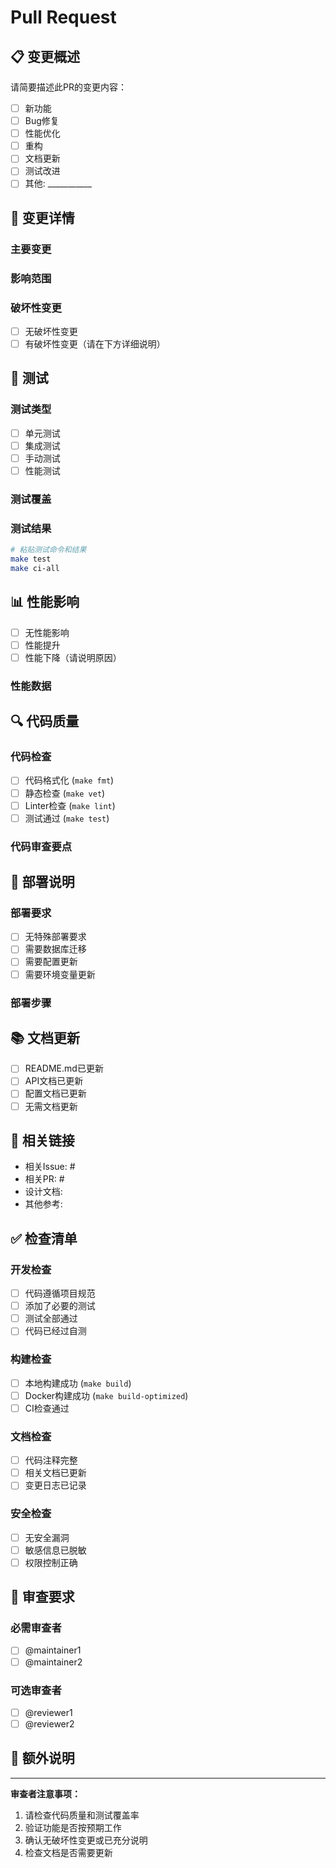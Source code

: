 # Pull Request

## 📋 变更概述

请简要描述此PR的变更内容：

- [ ] 新功能
- [ ] Bug修复
- [ ] 性能优化
- [ ] 重构
- [ ] 文档更新
- [ ] 测试改进
- [ ] 其他: ___________

## 🎯 变更详情

### 主要变更
<!-- 详细描述主要的变更内容 -->

### 影响范围
<!-- 描述此变更可能影响的组件或功能 -->

### 破坏性变更
<!-- 如果有破坏性变更，请详细说明 -->
- [ ] 无破坏性变更
- [ ] 有破坏性变更（请在下方详细说明）

## 🧪 测试

### 测试类型
- [ ] 单元测试
- [ ] 集成测试
- [ ] 手动测试
- [ ] 性能测试

### 测试覆盖
<!-- 描述测试覆盖的场景 -->

### 测试结果
```bash
# 粘贴测试命令和结果
make test
make ci-all
```

## 📊 性能影响

- [ ] 无性能影响
- [ ] 性能提升
- [ ] 性能下降（请说明原因）

### 性能数据
<!-- 如果有性能变更，请提供相关数据 -->

## 🔍 代码质量

### 代码检查
- [ ] 代码格式化 (`make fmt`)
- [ ] 静态检查 (`make vet`)
- [ ] Linter检查 (`make lint`)
- [ ] 测试通过 (`make test`)

### 代码审查要点
<!-- 请指出需要重点关注的代码部分 -->

## 📝 部署说明

### 部署要求
- [ ] 无特殊部署要求
- [ ] 需要数据库迁移
- [ ] 需要配置更新
- [ ] 需要环境变量更新

### 部署步骤
<!-- 如果有特殊部署要求，请详细说明 -->

## 📚 文档更新

- [ ] README.md已更新
- [ ] API文档已更新
- [ ] 配置文档已更新
- [ ] 无需文档更新

## 🔗 相关链接

- 相关Issue: #
- 相关PR: #
- 设计文档: 
- 其他参考: 

## ✅ 检查清单

### 开发检查
- [ ] 代码遵循项目规范
- [ ] 添加了必要的测试
- [ ] 测试全部通过
- [ ] 代码已经过自测

### 构建检查
- [ ] 本地构建成功 (`make build`)
- [ ] Docker构建成功 (`make build-optimized`)
- [ ] CI检查通过

### 文档检查
- [ ] 代码注释完整
- [ ] 相关文档已更新
- [ ] 变更日志已记录

### 安全检查
- [ ] 无安全漏洞
- [ ] 敏感信息已脱敏
- [ ] 权限控制正确

## 🎯 审查要求

### 必需审查者
- [ ] @maintainer1
- [ ] @maintainer2

### 可选审查者
- [ ] @reviewer1
- [ ] @reviewer2

## 💬 额外说明

<!-- 任何其他需要说明的内容 -->

---

**审查者注意事项：**
1. 请检查代码质量和测试覆盖率
2. 验证功能是否按预期工作
3. 确认无破坏性变更或已充分说明
4. 检查文档是否需要更新
